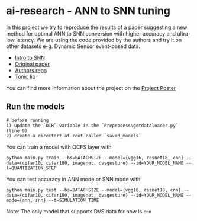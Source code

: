 # ai-research - ANN to SNN tuning

In this project we try to reproduce the results of a paper suggesting a new method for optimal ANN to SNN conversion with higher accuracy and ultra-low latency. We are using the code provided by the authors and try it on other datasets e-g. Dynamic Sensor event-based data.

- [Intro to SNN](https://www.frontiersin.org/articles/10.3389/fnins.2018.00774/full)
- [Original paper](https://openreview.net/forum?id=7B3IJMM1k_M)
- [Authors repo](https://github.com/putshua/SNN_conversion_QCFS)
- [Tonic lib](https://github.com/neuromorphs/tonic)

You can find more information about the project on the [Project Poster](./Poster.pdf)

## Run the models
```
# before running
1) update the `DIR` variable in the `Preprocess\getdataloader.py` (line 9)
2) create a directort at root called `saved_models`
````
You can train a model with QCFS layer with
```
python main.py train --bs=BATACHSIZE --model={vgg16, resnet18, cnn} --data={cifar10, cifar100, imagenet, dvsgesture} --id=YOUR_MODEL_NAME --l=QUANTIZATION_STEP
```

You can test accuracy in ANN mode or SNN mode with
```
python main.py test --bs=BATACHSIZE --model={vgg16, resnet18, cnn} --data={cifar10, cifar100, imagenet, dvsgesture} --id=YOUR_MODEL_NAME --mode={ann, snn} --t=SIMULATION_TIME
```
Note: The only model that supports DVS data for now is ```cnn```
